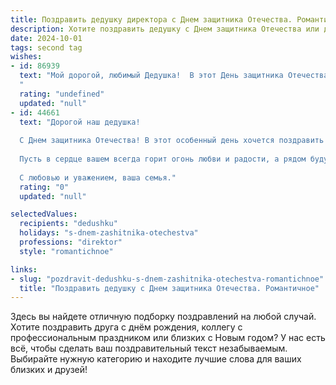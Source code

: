 ```yaml
---
title: Поздравить дедушку директора с Днем защитника Отечества. Романтичное
description: Хотите поздравить дедушку с Днем защитника Отечества или другим праздником? Наш ИИ создаст незабываемое поздравление, а вы обязательно выделитесь среди других.  
date: 2024-10-01
tags: second tag
wishes:
- id: 86939
  text: "Мой дорогой, любимый Дедушка!  В этот День защитника Отечества я хочу выразить тебе всю глубину своей любви и восхищения. Ты —  настоящий герой, не только потому что ты директор,  руководящий целым миром ответственности и заботы, но и потому, что ты –  мой крепкий, надёжный, любимый Дедушка,  моя опора и защитник. Твоя сила, мудрость и нежность – это то, что я всегда буду ценить и хранить в своём сердце. С праздником тебя, мой дорогой! Пусть твоя жизнь будет наполнена  радостью, любовью и бесконечным счастьем!
  "
  rating: "undefined"
  updated: "null"
- id: 44661
  text: "Дорогой наш дедушка!
  
  С Днем защитника Отечества! В этот особенный день хочется поздравить вас, человека, который всегда был нашей опорой и защитником. Вы — настоящий символ мужества и силы, мудрости и благородства. Ваши профессиональные достижения вдохновляют, а жизненная позиция вызывает глубокое уважение.
  
  Пусть в сердце вашем всегда горит огонь любви и радости, а рядом будут забота и тепло близких. Желаем крепкого здоровья, уверенности в завтрашнем дне и мирного неба над головой. Спасибо вам за все, что вы сделали и продолжаете делать для нашей семьи. Вы — наш герой!
  
  С любовью и уважением, ваша семья."
  rating: "0"
  updated: "null"

selectedValues:
  recipients: "dedushku"
  holidays: "s-dnem-zashitnika-otechestva"
  professions: "direktor"
  style: "romantichnoe"

links:
- slug: "pozdravit-dedushku-s-dnem-zashitnika-otechestva-romantichnoe"
  title: "Поздравить дедушку с Днем защитника Отечества. Романтичное"
---
```


Здесь вы найдете отличную подборку поздравлений на любой случай. 
Хотите поздравить друга с днём рождения, коллегу с профессиональным праздником или близких с Новым годом? У нас есть всё, чтобы сделать ваш поздравительный текст незабываемым. Выбирайте нужную категорию и находите лучшие слова для ваших близких и друзей!
